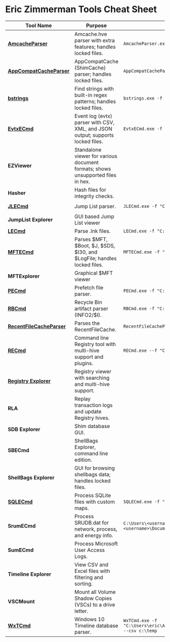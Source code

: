 # Eric Zimmerman Tools Cheat Sheet

| Tool Name                          | Purpose                                                                                  | Example Commands                                                                                       | Artifact Location                                                |
|-----------------------------------|------------------------------------------------------------------------------------------|--------------------------------------------------------------------------------------------------------|------------------------------------------------------------------|
| **[AmcacheParser](https://github.com/EricZimmerman/AmcacheParser)** | Amcache.hve parser with extra features; handles locked files.                            | `AmcacheParser.exe -f "C:\Temp\amcache\AmcacheWin10.hve" --csv C:\temp`                             | `C:\Windows\AppCompat\Programs\Amcache.hve`                 |
| **[AppCompatCacheParser](https://github.com/EricZimmerman/AppCompatCacheParser)** | AppCompatCache (ShimCache) parser; handles locked files.                                 | `AppCompatCacheParser.exe --csv c:\temp -t -c 2`                                                      | `C:\Windows\System32\config\SYSTEM`                         |
| **[bstrings](https://github.com/EricZimmerman/bstrings)**           | Find strings with built-in regex patterns; handles locked files.                         | `bstrings.exe -f "C:\Temp\UsrClass 1.dat" --ls URL`                                                | Varies depending on the input file                              |
| **[EvtxECmd](https://github.com/EricZimmerman/EvtxECmd)**           | Event log (evtx) parser with CSV, XML, and JSON output; supports locked files.           | `EvtxECmd.exe -f "C:\Temp\Application.evtx" --csv "c:\temp\out"`                                 | `C:\Windows\System32\winevt\Logs\*.evtx`                   |
| **EZViewer**                     | Standalone viewer for various document formats; shows unsupported files in hex.          |                                                                                                        | Varies depending on the file type                               |
| **Hasher**                        | Hash files for integrity checks.                                                         |                                                                                                        | Varies depending on the input file                              |
| **[JLECmd](https://github.com/EricZimmerman/JLECmd)**               | Jump List parser.                                                                        | `JLECmd.exe -f "C:\Temp\f01b4d95cf55d32a.customDestinations-ms" --mp`                               | `C:\Users\<username>\AppData\Roaming\Microsoft\Windows\Recent` |
| **JumpList Explorer**             | GUI based Jump List viewer                                                               |                                                                                                        | `C:\Users\<username>\AppData\Roaming\Microsoft\Windows\Recent` |
| **[LECmd](https://github.com/EricZimmerman/LECmd)**                 | Parse .lnk files.                                                                        | `LECmd.exe -f "C:\Temp\foobar.lnk"`                                                                | Varies depending on .lnk file location                          |
| **[MFTECmd](https://github.com/EricZimmerman/MFTECmd)**             | Parses $MFT, $Boot, $J, $SDS, $I30, and $LogFile; handles locked files.                  | `MFTECmd.exe -f "C:\Temp\SomeMFT" --csv "c:\temp\out"`                                          | `C:\$MFT` (Master File Table)                                  |
| **MFTExplorer**                  | Graphical $MFT viewer                                                                    |                                                                                                        | `C:\$MFT` (Master File Table)                                  |
| **[PECmd](https://github.com/EricZimmerman/PECmd)**                 | Prefetch file parser.                                                                    | `PECmd.exe -f "C:\Temp\CALC.EXE-3FBEF7FD.pf"`                                                      | `C:\Windows\Prefetch`                                         |
| **[RBCmd](https://github.com/EricZimmerman/RBCmd)**                 | Recycle Bin artifact parser (INFO2/$I).                                                  | `RBCmd.exe -f "C:\Temp\INFO2"`                                                                     | `C:\$Recycle.Bin\<SID>`                                       |
| **[RecentFileCacheParser](https://github.com/EricZimmerman/RecentFileCacheParser)** | Parses the RecentFileCache.                                                             | `RecentFileCacheParser.exe -f "C:\Temp\RecentFileCache.bcf" --csv "c:\temp"`                      | `C:\Windows\AppCompat\Programs\RecentFileCache.bcf`         |
| **[RECmd](https://github.com/EricZimmerman/RECmd)**                 | Command line Registry tool with multi-hive support and plugins.                         | `RECmd.exe --f "C:\Temp\UsrClass 1.dat" --sk URL --recover false --nl`                              | Registry hives (varies: `SYSTEM`, `SOFTWARE`, etc.)             |
| **[Registry Explorer](https://github.com/EricZimmerman/RegistryExplorer)** | Registry viewer with searching and multi-hive support.                                  |                                                                                                        | Registry hives (varies: `SYSTEM`, `SOFTWARE`, etc.)             |
| **RLA**                          | Replay transaction logs and update Registry hives.                                       |                                                                                                        | Registry hives and their transaction logs                      |
| **SDB Explorer**                 | Shim database GUI.                                                                       |                                                                                                        | `C:\Windows\AppPatch\*.sdb`                                  |
| **SBECmd**                       | ShellBags Explorer, command line edition.                                               |                                                                                                        | `C:\Users\<username>\NTUSER.DAT` and `UsrClass.dat`          |
| **ShellBags Explorer**           | GUI for browsing shellbags data; handles locked files.                                   |                                                                                                        | `C:\Users\<username>\NTUSER.DAT` and `UsrClass.dat`          |
| **[SQLECmd](https://github.com/EricZimmerman/SQLECmd)**             | Process SQLite files with custom maps.                                                  | `SQLECmd.exe -f "C:\Temp\someFile.db" --csv "c:\temp\out"`                                     | Varies depending on SQLite file location                       |
| **SrumECmd**                     | Process SRUDB.dat for network, process, and energy info.                                 | `C:\Users\<username>\Desktop\Tools\Forensic\SrumECmd.exe -f C:\Users\<username>\Documents\<path>\SRUDB.dat --csv C:\Users\<username>\Documents\<path>` | `C:\Windows\System32\sru\SRUDB.dat`                        |
| **SumECmd**                      | Process Microsoft User Access Logs.                                                     |                                                                                                        | `C:\Windows\System32\LogFiles\SUM\*.log`                  |
| **Timeline Explorer**            | View CSV and Excel files with filtering and sorting.                                     |                                                                                                        | Varies depending on the file type                              |
| **VSCMount**                     | Mount all Volume Shadow Copies (VSCs) to a drive letter.                                 |                                                                                                        | Volume Shadow Copies                                            |
| **[WxTCmd](https://github.com/EricZimmerman/WxTCmd)**               | Windows 10 Timeline database parser.                                                    | `WxTCmd.exe -f "C:\Users\eric\AppData\Local\ConnectedDevicesPlatform\L.eric\ActivitiesCache.db" --csv c:\temp` | `C:\Users\<profile>\AppData\Local\ConnectedDevicesPlatform\L.<profile>\ActivitiesCache.db` |
